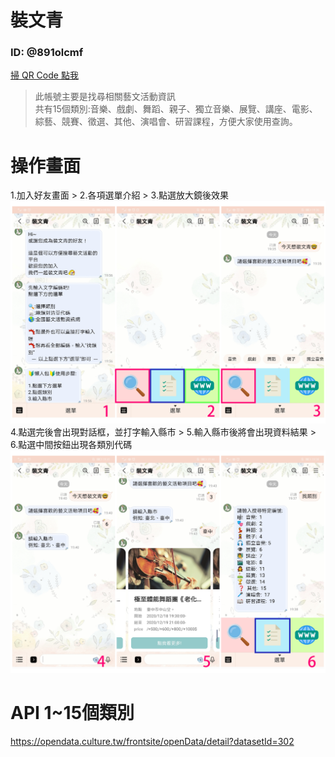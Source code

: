 # 裝文青
### ID: @891olcmf  
[掃 QR Code 點我](./images/QR.png)


 >此帳號主要是找尋相關藝文活動資訊  
共有15個類別:音樂、戲劇、舞蹈、親子、獨立音樂、展覽、講座、電影、綜藝、競賽、徵選、其他、演唱會、研習課程，方便大家使用查詢。
 
 
 # 操作畫面
 1.加入好友畫面 > 2.各項選單介紹 > 3.點選放大鏡後效果  
 ![image](./images/line1.jpg)
 4.點選完後會出現對話框，並打字輸入縣市 > 5.輸入縣市後將會出現資料結果 >  6.點選中間按鈕出現各類別代碼  
 ![image](./images/line2.jpg)
 
  # API 1~15個類別 
https://opendata.culture.tw/frontsite/openData/detail?datasetId=302